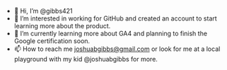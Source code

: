 - 👋 Hi, I’m @gibbs421
- 👀 I’m interested in working for GitHub and created an account to start learning more about the product. 
- 🌱 I’m currently learning more about GA4 and planning to finish the Google certification soon.  
- 📫 How to reach me joshuabgibbs@gmail.com or look for me at a local playground with my kid @joshuabgibbs for more.

<!---
gibbs421/gibbs421 is a ✨ special ✨ repository because its `README.md` (this file) appears on your GitHub profile.
You can click the Preview link to take a look at your changes.
--->
